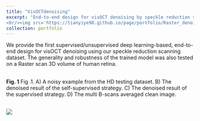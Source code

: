 ```yaml
---
title: "VisOCTdenoising"
excerpt: "End-to-end design for visOCT denoising by speckle reduction scanning and deep learning
<br/><img src='https://tianyiye98.github.io/page/portfolio/Raster_denoise.png'>"
collection: portfolio
---
```

We provide the first supervised/unsupervised deep learning-based, end-to-end design for visOCT denoising using our speckle reduction scanning dataset. 
The generality and robustness of the trained model was also tested on a Raster scan 3D volume of human retina. 

<br/>**Fig. 1** Fig .1. A) A noisy example from the HD testing dataset. B) The denoised result of the self-supervised strategy. C) The denoised result of the supervised strategy. 
D) The multi B-scans averaged clean image.

<br/><img src='https://tianyiye98.github.io/page/portfolio/HD_denoised.png'>
